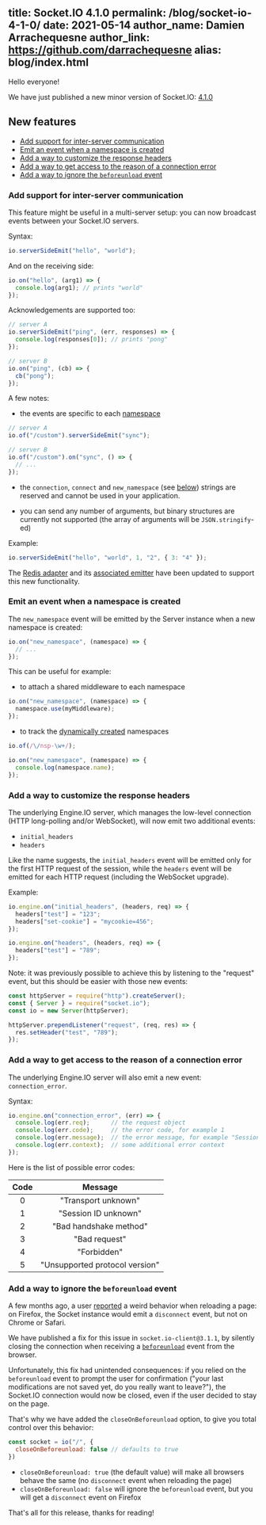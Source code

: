title: Socket.IO 4.1.0
permalink: /blog/socket-io-4-1-0/
date: 2021-05-14
author_name: Damien Arrachequesne
author_link: https://github.com/darrachequesne
alias: blog/index.html
---

Hello everyone!

We have just published a new minor version of Socket.IO: [4.1.0](https://github.com/socketio/socket.io/releases/tag/4.1.0)

## New features

- [Add support for inter-server communication](#Add-support-for-inter-server-communication)
- [Emit an event when a namespace is created](#Emit-an-event-when-a-namespace-is-created)
- [Add a way to customize the response headers](#Add-a-way-to-customize-the-response-headers)
- [Add a way to get access to the reason of a connection error](#Add-a-way-to-get-access-to-the-reason-of-a-connection-error)
- [Add a way to ignore the `beforeunload` event](#Add-a-way-to-ignore-the-beforeunload-event)

### Add support for inter-server communication

This feature might be useful in a multi-server setup: you can now broadcast events between your Socket.IO servers.

Syntax:

```js
io.serverSideEmit("hello", "world");
```

And on the receiving side:

```js
io.on("hello", (arg1) => {
  console.log(arg1); // prints "world"
});
```

Acknowledgements are supported too:

```js
// server A
io.serverSideEmit("ping", (err, responses) => {
  console.log(responses[0]); // prints "pong"
});

// server B
io.on("ping", (cb) => {
  cb("pong");
});
```

A few notes:

- the events are specific to each [namespace](/docs/v4/namespaces/)

```js
// server A
io.of("/custom").serverSideEmit("sync");

// server B
io.of("/custom").on("sync", () => {
  // ...
});
```

- the `connection`, `connect` and `new_namespace` (see [below](#Emit-an-event-when-a-namespace-is-created)) strings are reserved and cannot be used in your application.

- you can send any number of arguments, but binary structures are currently not supported (the array of arguments will be `JSON.stringify`-ed)

Example:

```js
io.serverSideEmit("hello", "world", 1, "2", { 3: "4" });
```

The [Redis adapter](https://github.com/socketio/socket.io-redis-adapter) and its [associated emitter](https://github.com/socketio/socket.io-redis-emitter) have been updated to support this new functionality.

### Emit an event when a namespace is created

The `new_namespace` event will be emitted by the Server instance when a new namespace is created:

```js
io.on("new_namespace", (namespace) => {
  // ...
});
```

This can be useful for example:

- to attach a shared middleware to each namespace

```js
io.on("new_namespace", (namespace) => {
  namespace.use(myMiddleware);
});
```

- to track the [dynamically created](/docs/v4/namespaces/#Dynamic-namespaces) namespaces

```js
io.of(/\/nsp-\w+/);

io.on("new_namespace", (namespace) => {
  console.log(namespace.name);
});
```

### Add a way to customize the response headers

The underlying Engine.IO server, which manages the low-level connection (HTTP long-polling and/or WebSocket), will now emit two additional events:

- `initial_headers`
- `headers`

Like the name suggests, the `initial_headers` event will be emitted only for the first HTTP request of the session, while the `headers` event will be emitted for each HTTP request (including the WebSocket upgrade).

Example:

```js
io.engine.on("initial_headers", (headers, req) => {
  headers["test"] = "123";
  headers["set-cookie"] = "mycookie=456";
});

io.engine.on("headers", (headers, req) => {
  headers["test"] = "789";
});
```

Note: it was previously possible to achieve this by listening to the "request" event, but this should be easier with those new events:

```js
const httpServer = require("http").createServer();
const { Server } = require("socket.io");
const io = new Server(httpServer);

httpServer.prependListener("request", (req, res) => {
  res.setHeader("test", "789");
});
```

### Add a way to get access to the reason of a connection error

The underlying Engine.IO server will also emit a new event: `connection_error`.

Syntax:

```js
io.engine.on("connection_error", (err) => {
  console.log(err.req);	     // the request object
  console.log(err.code);     // the error code, for example 1
  console.log(err.message);  // the error message, for example "Session ID unknown"
  console.log(err.context);  // some additional error context
});
```

Here is the list of possible error codes:

| Code | Message |
|:----:|:-------:|
| 0 | "Transport unknown"
| 1 | "Session ID unknown"
| 2 | "Bad handshake method"
| 3 | "Bad request"
| 4 | "Forbidden"
| 5 | "Unsupported protocol version"

### Add a way to ignore the `beforeunload` event

A few months ago, a user [reported](https://github.com/socketio/socket.io/issues/3639) a weird behavior when reloading a page: on Firefox, the Socket instance would emit a `disconnect` event, but not on Chrome or Safari.

We have published a fix for this issue in `socket.io-client@3.1.1`, by silently closing the connection when receiving a [`beforeunload`](https://developer.mozilla.org/en-US/docs/Web/API/Window/beforeunload_event) event from the browser.

Unfortunately, this fix had unintended consequences: if you relied on the `beforeunload` event to prompt the user for confirmation ("your last modifications are not saved yet, do you really want to leave?"), the Socket.IO connection would now be closed, even if the user decided to stay on the page.

That's why we have added the `closeOnBeforeunload` option, to give you total control over this behavior:

```js
const socket = io("/", {
  closeOnBeforeunload: false // defaults to true
})
```

- `closeOnBeforeunload: true` (the default value) will make all browsers behave the same (no `disconnect` event when reloading the page)
- `closeOnBeforeunload: false` will ignore the `beforeunload` event, but you will get a `disconnect` event on Firefox

That's all for this release, thanks for reading!
